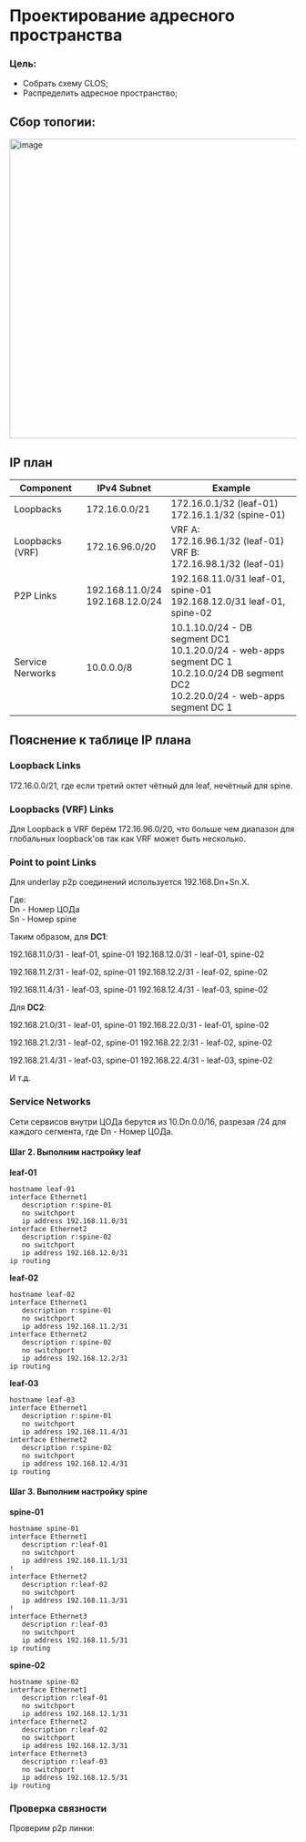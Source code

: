 # Проектирование адресного пространства

### Цель:
- Собрать схему CLOS;
- Распределить адресное пространство;


## Сбор топогии:
<img width="526" alt="image" src="https://github.com/user-attachments/assets/82b329a0-4bc5-43fe-be58-5e635c334b7f" />



## IP план


| Component       | IPv4 Subnet           | Example                 |
|---------------------|-------------------------|-----------------------------|
| Loopbacks  | 172.16.0.0/21     | 172.16.0.1/32 (leaf-01) <br>172.16.1.1/32 (spine-01)|
| Loopbacks (VRF)  | 172.16.96.0/20   | VRF A:<br>172.16.96.1/32 (leaf-01)<br>VRF B:<br>172.16.98.1/32 (leaf-01)|
| P2P Links          | 192.168.11.0/24<br>192.168.12.0/24   | 192.168.11.0/31 leaf-01, spine-01<br>192.168.12.0/31 leaf-01, spine-02 |
|Service Nerworks | 10.0.0.0/8 | 10.1.10.0/24 - DB segment DC1 <br>10.1.20.0/24 - web-apps segment DC 1<br>10.2.10.0/24 DB segment DC2<br>10.2.20.0/24 - web-apps segment DC 1

## Пояснение к таблице IP плана


### Loopback Links  

172.16.0.0/21, где если третий октет чётный для leaf, нечётный для spine.

### Loopbacks (VRF) Links 

Для Loopback в VRF берём 172.16.96.0/20, что больше чем диапазон для глобальных loopback'ов так как VRF может быть несколько.

### Point to point Links

Для underlay p2p соединений используется 192.168.Dn+Sn.X. 

Где:  
Dn - Номер ЦОДа  
Sn - Номер spine

Таким образом, для **DC1**: 

192.168.11.0/31 - leaf-01, spine-01
192.168.12.0/31 - leaf-01, spine-02

192.168.11.2/31 - leaf-02, spine-01
192.168.12.2/31 - leaf-02, spine-02

192.168.11.4/31 - leaf-03, spine-01
192.168.12.4/31 - leaf-03, spine-02

Для **DC2**:

192.168.21.0/31 - leaf-01, spine-01
192.168.22.0/31 - leaf-01, spine-02

192.168.21.2/31 - leaf-02, spine-01
192.168.22.2/31 - leaf-02, spine-02

192.168.21.4/31 - leaf-03, spine-01
192.168.22.4/31 - leaf-03, spine-02

И т.д.

### Service Networks

Сети сервисов внутри ЦОДа берутся из 10.Dn.0.0/16, разрезая /24 для каждого сегмента, где Dn - Номер ЦОДа.


#### Шаг 2. Выполним настройку leaf

**leaf-01**
```
hostname leaf-01
interface Ethernet1
   description r:spine-01
   no switchport
   ip address 192.168.11.0/31
interface Ethernet2
   description r:spine-02
   no switchport
   ip address 192.168.12.0/31
ip routing
```

**leaf-02**
```
hostname leaf-02
interface Ethernet1
   description r:spine-01
   no switchport
   ip address 192.168.11.2/31
interface Ethernet2
   description r:spine-02
   no switchport
   ip address 192.168.12.2/31
ip routing
```

**leaf-03**
```
hostname leaf-03
interface Ethernet1
   description r:spine-01
   no switchport
   ip address 192.168.11.4/31
interface Ethernet2
   description r:spine-02
   no switchport
   ip address 192.168.12.4/31
ip routing
```
#### Шаг 3. Выполним настройку spine

**spine-01**
```
hostname spine-01
interface Ethernet1
   description r:leaf-01
   no switchport
   ip address 192.168.11.1/31
!
interface Ethernet2
   description r:leaf-02
   no switchport
   ip address 192.168.11.3/31
!
interface Ethernet3
   description r:leaf-03
   no switchport
   ip address 192.168.11.5/31
ip routing
```
**spine-02**
```
hostname spine-02
interface Ethernet1
   description r:leaf-01
   no switchport
   ip address 192.168.12.1/31
interface Ethernet2
   description r:leaf-02
   no switchport
   ip address 192.168.12.3/31
interface Ethernet3
   description r:leaf-03
   no switchport
   ip address 192.168.12.5/31
ip routing
```


### Проверка связности

Проверим p2p линки:
